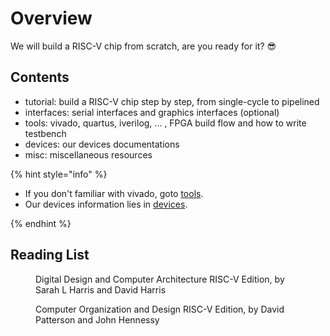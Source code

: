 # Overview

We will build a RISC-V chip from scratch, are you ready for it? 😎

## Contents

* tutorial: build a RISC-V chip step by step, from single-cycle to pipelined
* interfaces: serial interfaces and graphics interfaces (optional)
* tools: vivado, quartus, iverilog, ... , FPGA build flow and how to write testbench
* devices: our devices documentations
* misc: miscellaneous resources

{% hint style="info" %}

* If you don't familiar with vivado, goto [tools](broken-reference).
* Our devices information lies in [devices](broken-reference).

{% endhint %}

## Reading List

<figure><img src="https://pages.hmc.edu/harris/ddca/ddcarv/DDCArv_Cover.jpg" alt=""><figcaption>Digital Design and Computer Architecture RISC-V Edition, by Sarah L Harris and David Harris</figcaption></figure>

<figure><img src="https://m.media-amazon.com/images/I/81WGpOGgMAL._SY522_.jpg" alt=""><figcaption>Computer Organization and Design RISC-V Edition, by David Patterson and John Hennessy</figcaption></figure>
